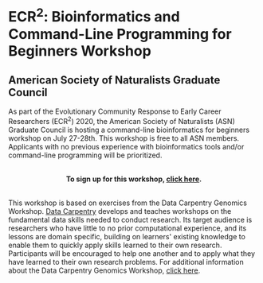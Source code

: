 # ECR<sup>2</sup>: Bioinformatics and Command-Line Programming for Beginners Workshop
## American Society of Naturalists Graduate Council

As part of the Evolutionary Community Response to Early Career Researchers (ECR<sup>2</sup>) 2020, the American Society of Naturalists (ASN) Graduate Council is hosting a command-line bioinformatics for beginners workshop on July 27-28th. This workshop is free to all ASN members. Applicants with no previous experience with bioinformatics tools and/or command-line programming will be prioritized.


<p align="center">
  <br>
  <strong>To sign up for this workshop, <a href="https://asngrads.com/events/">click here</a>.</strong>
</p>

<p>
  <br>
  This workshop is based on exercises from the Data Carpentry Genomics Workshop. <a href="{{site.dc_site}}">Data Carpentry</a>
  develops and teaches workshops on the fundamental data skills needed to conduct
  research. Its target audience is researchers who have little to no prior computational experience, 
  and its lessons are domain specific, building on learners' existing knowledge to enable them to quickly 
  apply skills learned to their own research.
  Participants will be encouraged to help one another
  and to apply what they have learned to their own research problems. For additional information about the Data Carpentry Genomics
  Workshop, <a href="https://datacarpentry.org/genomics-workshop/">click here</a>.
</p>
